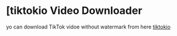# [tiktokio Video Downloader
yo can download TikTok vidoe without watermark from here  <a href="https://tiktokio.io/">tiktokio</a>
